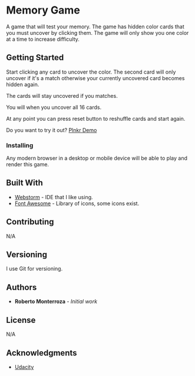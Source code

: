 # Memory Game

A game that will test your memory. The game has hidden color
cards that you must uncover by clicking them. The game will only show you
one color at a time to increase difficulty.

## Getting Started

Start clicking any card to uncover the color. The second card will only
uncover if it's a match otherwise your currently uncovered card becomes
hidden again.

The cards will stay uncovered if you matches.

You will when you uncover all 16 cards.

At any point you can press reset button to reshuffle cards and start
again.

Do you want to try it out?
[Plnkr Demo](http://run.plnkr.co/plunks/lhuI34Sb0OXwf0Ee9P6I/)


### Installing

Any modern browser in a desktop or mobile device will be able to
play and render this game.

## Built With

* [Webstorm](https://www.jetbrains.com/webstorm/) - IDE that I like using.
* [Font Awesome](https://fontawesome.com/v4.7.0/icons/) - Library of icons, some icons exist.

## Contributing

N/A

## Versioning

I use Git for versioning.

## Authors

* **Roberto Monterroza** - *Initial work*

## License

N/A

## Acknowledgments

* [Udacity](https://www.udacity.com/course/full-stack-web-developer-nanodegree--nd004)


